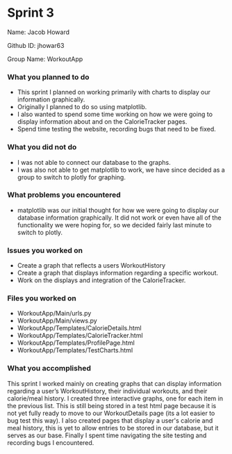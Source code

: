 # Sprint 3

Name: Jacob Howard

Github ID: jhowar63

Group Name: WorkoutApp

### What you planned to do
- This sprint I planned on working primarily with charts to display our information graphically.
- Originally I planned to do so using matplotlib.
- I also wanted to spend some time working on how we were going to display information about and on the CalorieTracker pages.
- Spend time testing the website, recording bugs that need to be fixed.


### What you did not do
- I was not able to connect our database to the graphs.
- I was also not able to get matplotlib to work, we have since decided as a group to switch to plotly for graphing.

### What problems you encountered
- matplotlib was our initial thought for how we were going to display our database information graphically. 
  It did not work or even have all of the functionality we were hoping for, so we decided fairly last minute to switch to plotly.

### Issues you worked on
- Create a graph that reflects a users WorkoutHistory
- Create a graph that displays information regarding a specific workout.
- Work on the displays and integration of the CalorieTracker.

### Files you worked on
- WorkoutApp/Main/urls.py
- WorkoutApp/Main/views.py
- WorkoutApp/Templates/CalorieDetails.html
- WorkoutApp/Templates/CalorieTracker.html
- WorkoutApp/Templates/ProfilePage.html
- WorkoutApp/Templates/TestCharts.html


### What you accomplished
This sprint I worked mainly on creating graphs that can display information regarding a user’s WorkoutHistory, their individual workouts, and their calorie/meal history. 
I created three interactive graphs, one for each item in the previous list. 
This is still being stored in a test html page because it is not yet fully ready to move to our WorkoutDetails page (its a lot easier to bug test this way). 
I also created pages that display a user's calorie and meal history, this is yet to allow entries to be stored in our database, but it serves as our base. 
Finally I spent time navigating the site testing and recording bugs I encountered.
